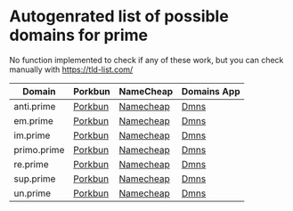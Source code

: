 # Autogenrated list of possible domains for prime

No function implemented to check if any of these work, but you can check manually with https://tld-list.com/

| Domain | Porkbun | NameCheap | Domains App |
|---|---|---|---|
| anti.prime | [Porkbun](https://porkbun.com/checkout/search?prb=e814663da1&tlds=&idnLanguage=&search=search&q=anti.prime) | [Namecheap](https://www.namecheap.com/domains/registration/results/?domain=anti.prime) | [Dmns](https://dmns.app/domains?q=anti.prime) |
| em.prime | [Porkbun](https://porkbun.com/checkout/search?prb=e814663da1&tlds=&idnLanguage=&search=search&q=em.prime) | [Namecheap](https://www.namecheap.com/domains/registration/results/?domain=em.prime) | [Dmns](https://dmns.app/domains?q=em.prime) |
| im.prime | [Porkbun](https://porkbun.com/checkout/search?prb=e814663da1&tlds=&idnLanguage=&search=search&q=im.prime) | [Namecheap](https://www.namecheap.com/domains/registration/results/?domain=im.prime) | [Dmns](https://dmns.app/domains?q=im.prime) |
| primo.prime | [Porkbun](https://porkbun.com/checkout/search?prb=e814663da1&tlds=&idnLanguage=&search=search&q=primo.prime) | [Namecheap](https://www.namecheap.com/domains/registration/results/?domain=primo.prime) | [Dmns](https://dmns.app/domains?q=primo.prime) |
| re.prime | [Porkbun](https://porkbun.com/checkout/search?prb=e814663da1&tlds=&idnLanguage=&search=search&q=re.prime) | [Namecheap](https://www.namecheap.com/domains/registration/results/?domain=re.prime) | [Dmns](https://dmns.app/domains?q=re.prime) |
| sup.prime | [Porkbun](https://porkbun.com/checkout/search?prb=e814663da1&tlds=&idnLanguage=&search=search&q=sup.prime) | [Namecheap](https://www.namecheap.com/domains/registration/results/?domain=sup.prime) | [Dmns](https://dmns.app/domains?q=sup.prime) |
| un.prime | [Porkbun](https://porkbun.com/checkout/search?prb=e814663da1&tlds=&idnLanguage=&search=search&q=un.prime) | [Namecheap](https://www.namecheap.com/domains/registration/results/?domain=un.prime) | [Dmns](https://dmns.app/domains?q=un.prime) |

